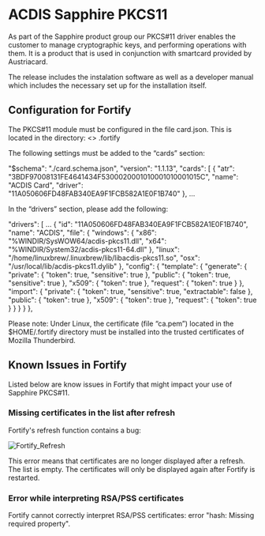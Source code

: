 # ACDIS Sapphire PKCS11
As part of the Sapphire product group our PKCS#11 driver enables the customer to manage cryptographic keys, and performing operations with them. It is a product that is used in conjunction with smartcard provided by Austriacard.

The release includes the instalation software as well as a developer manual which includes the necessary set up for the installation itself.

## Configuration for Fortify
The PKCS#11 module must be configured in the file card.json. This is located in the directory:
<<User-Home>> \.fortify

The following settings must be added to the “cards” section:

  "$schema": "./card.schema.json",
  "version": "1.1.13",
  "cards": [
    {
      "atr": "3BDF97008131FE4641434F5300020001010001010001015C",
      "name": "ACDIS Card",
      "driver": "11A050606FD48FAB340EA9F1FCB582A1E0F1B740"
    },
    …

In the “drivers” section, please add the following:

  "drivers": [
	…
    {
      "id": "11A050606FD48FAB340EA9F1FCB582A1E0F1B740",
      "name": "ACDIS",
      "file": {
        "windows": {
          "x86": "%WINDIR/SysWOW64/acdis-pkcs11.dll",
          "x64": "%WINDIR/System32/acdis-pkcs11-64.dll"
      	},
	"linux": "/home/linuxbrew/.linuxbrew/lib/libacdis-pkcs11.so",
	"osx": "/usr/local/lib/acdis-pkcs11.dylib"
      },
      "config": {
        "template": {
          "generate": {
            "private": {
              "token": true,
	      "sensitive": true
            },
            "public": {
              "token": true,
	      "sensitive": true
            },
	    "x509": {
              "token": true
            },
	    "request": {
              "token": true
            }
          },
          "import": {
            "private": {
              "token": true,
              "sensitive": true,
              "extractable": false
            },
            "public": {
              "token": true
            },
            "x509": {
              "token": true
            },
            "request": {
              "token": true
            }
          }
        }
      }
    },

Please note: 
Under Linux, the certificate (file “ca.pem”) located in the $HOME/.fortify directory must be installed into the trusted certificates of Mozilla Thunderbird.

## Known Issues in Fortify
Listed below are know issues in Fortify that might impact your use of Sapphire PKCS#11.

### Missing certificates in the list after refresh

Fortify's refresh function contains a bug: 

![Fortify_Refresh](https://github.com/Austriacard/ACDIS-PKCS11/assets/145022204/f5459075-d94b-426c-b464-dedc61641be0)

This error means that certificates are no longer displayed after a refresh. The list is empty. The certificates will only be displayed again after Fortify is restarted.

### Error while interpreting RSA/PSS certificates

Fortify cannot correctly interpret RSA/PSS certificates: error "hash: Missing required property".
